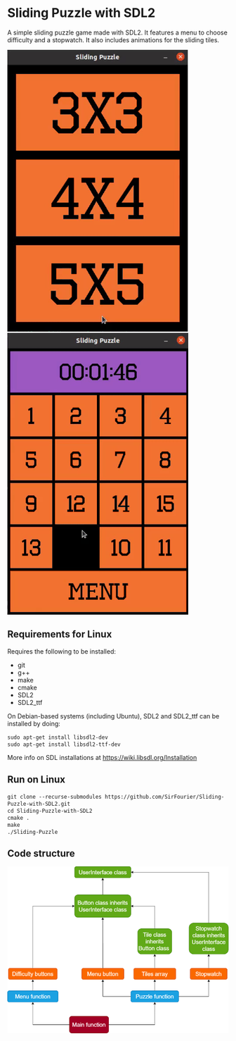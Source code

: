 # Sliding Puzzle with SDL2
A simple sliding puzzle game made with SDL2. It features a menu to choose difficulty and a stopwatch. It also includes animations for the sliding tiles.

![Sliding-Puzzle-gif-1](assets/Sliding-Puzzle-1.gif?raw=true)
![Sliding-Puzzle-gif-2](assets/Sliding-Puzzle-2.gif?raw=true)

## Requirements for Linux
Requires the following to be installed:
  - git
  - g++
  - make
  - cmake
  - SDL2
  - SDL2_ttf
 
On Debian-based systems (including Ubuntu), SDL2 and SDL2_ttf can be installed by doing:
```
sudo apt-get install libsdl2-dev
sudo apt-get install libsdl2-ttf-dev
```

More info on SDL installations at https://wiki.libsdl.org/Installation

## Run on Linux
```
git clone --recurse-submodules https://github.com/SirFourier/Sliding-Puzzle-with-SDL2.git
cd Sliding-Puzzle-with-SDL2
cmake .
make
./Sliding-Puzzle
```

## Code structure
![diagram-of-code-structure](assets/code-structure.png?raw=true)
